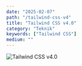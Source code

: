 ```yaml
---
date: "2025-02-07"
path: "/tailwind-css-v4"
title: "Tailwind CSS v4.0"
category: "Teknik"
keywords: ["Tailwind CSS"]
medium: ""
---
```


![Tailwind CSS v4.0](/img/blog/2025-01-29/tailwind-css-v4.png)